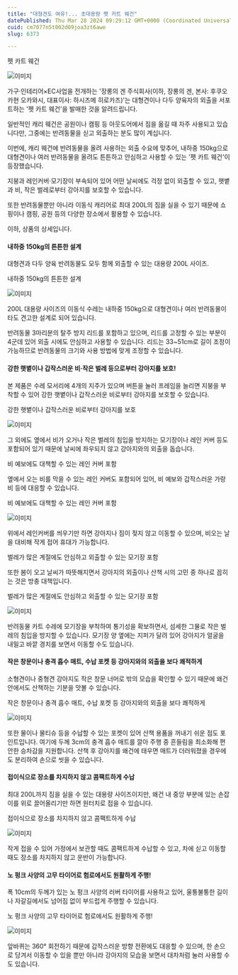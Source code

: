 ```yaml
---
title: "대형견도 여유!... 초대용량 펫 카트 웨건"
datePublished: Thu Mar 28 2024 09:29:12 GMT+0000 (Coordinated Universal Time)
cuid: cm7077n5t002d09joa3zt6awe
slug: 6373

---
```



펫 카트 웨건

![이미지](https://cdn.hashnode.com/res/hashnode/image/upload/v1739261185467/9f5aba68-2b05-4958-8e89-ab15177c7eb2.jpeg)

가구·인테리어×EC사업을 전개하는 '장롱의 겐 주식회사(이하, 장롱의 겐, 본사: 후쿠오카현 오카와시, 대표이사: 하시즈메 히로카즈)'는 대형견이나 다두 양육자의 외출을 서포트하는 '펫 카트 웨건'을 발매한 것을 알려드립니다.

일반적인 캐리 웨건은 공원이나 캠핑 등 아웃도어에서 짐을 옮길 때 자주 사용되고 있습니다만, 그중에는 반려동물을 싣고 외출하는 분도 많이 계십니다.

이번에, 캐리 웨건에 반려동물을 올려 사용하는 외출 수요에 맞추어, 내하중 150kg으로 대형견이나 여러 반려동물을 올려도 튼튼하고 안심하고 사용할 수 있는 '펫 카트 웨건'이 등장했습니다.

지붕과 레인커버·모기장이 부속되어 있어 어떤 날씨에도 걱정 없이 외출할 수 있고, 햇볕과 비, 작은 벌레로부터 강아지를 보호할 수 있습니다.

또한 반려동물뿐만 아니라 이동식 캐리어로 최대 200L의 짐을 실을 수 있기 때문에 쇼핑이나 캠핑, 공원 등의 다양한 장소에서 활용할 수 있습니다.

이하, 상품의 상세입니다.

#### 내하중 150kg의 튼튼한 설계

대형견과 다두 양육 반려동물도 모두 함께 외출할 수 있는 대용량 200L 사이즈.

내하중 150kg의 튼튼한 설계

![이미지](https://cdn.hashnode.com/res/hashnode/image/upload/v1739261187554/567c22a6-c25c-43ed-9984-43a8e565b1c1.jpeg)

200L 대용량 사이즈의 이동식 수레는 내하중 150kg으로 대형견이나 여러 반려동물이 타도 견고한 설계로 되어 있습니다.

반려동물 3마리분의 탈주 방지 리드를 포함하고 있으며, 리드를 고정할 수 있는 부분이 4군데 있어 외출 시에도 안심하고 사용할 수 있습니다. 리드는 33~51cm로 길이 조정이 가능하므로 반려동물의 크기와 사용 방법에 맞게 조정할 수 있습니다.

#### 강한 햇볕이나 갑작스러운 비·작은 벌레 등으로부터 강아지를 보호!

본 제품은 수레 모서리에 4개의 지주가 있으며 버튼을 눌러 프레임을 늘리면 지붕을 부착할 수 있어 강한 햇볕이나 갑작스러운 비로부터 강아지를 보호할 수 있습니다.

강한 햇볕이나 갑작스러운 비로부터 강아지를 보호

![이미지](https://cdn.hashnode.com/res/hashnode/image/upload/v1739261189205/bd4a84b4-a6bf-4fd0-bb15-997acfc0615b.jpeg)

그 외에도 옆에서 비가 오거나 작은 벌레의 침입을 방지하는 모기장이나 레인 커버 등도 포함되어 있기 때문에 날씨에 좌우되지 않고 강아지와의 외출을 돕습니다.

비 예보에도 대책할 수 있는 레인 커버 포함

옆에서 오는 비를 막을 수 있는 레인 커버도 포함되어 있어, 비 예보와 갑작스러운 가랑비 등에 대응할 수 있습니다.

비 예보에도 대책할 수 있는 레인 커버 포함

![이미지](https://cdn.hashnode.com/res/hashnode/image/upload/v1739261191192/1bd237f7-0abe-4a6e-8170-cb180636e18c.jpeg)

위에서 레인커버를 씌우기만 하면 강아지나 짐이 젖지 않고 이동할 수 있으며, 비오는 날을 대비해 작게 접어 휴대가 가능합니다.

벌레가 많은 계절에도 안심하고 외출할 수 있는 모기장 포함

또한 봄이 오고 날씨가 따뜻해지면서 강아지의 외출이나 산책 시의 고민 중 하나로 꼽히는 것은 방충 대책입니다.

벌레가 많은 계절에도 안심하고 외출할 수 있는 모기장 포함

![이미지](https://cdn.hashnode.com/res/hashnode/image/upload/v1739261193094/156531b9-9746-4e30-bee1-333b2f367641.jpeg)

반려동물 카트 수레에 모기장을 부착하여 통기성을 확보하면서, 섬세한 그물로 작은 벌레의 침입을 방지할 수 있습니다. 모기장 양 옆에는 지퍼가 달려 있어 강아지가 얼굴을 내밀고 바깥 경치를 보면서 이동할 수도 있습니다.

#### 작은 창문이나 충격 흡수 매트, 수납 포켓 등 강아지와의 외출을 보다 쾌적하게

소형견이나 중형견 강아지도 작은 창문 너머로 밖의 모습을 확인할 수 있기 때문에 왜건 안에서도 산책하는 기분을 맛볼 수 있습니다.

작은 창문이나 충격 흡수 매트, 수납 포켓 등 강아지와의 외출을 보다 쾌적하게

![이미지](https://cdn.hashnode.com/res/hashnode/image/upload/v1739261194804/ad2cbba0-6ca9-4c6d-b11f-f11c7f43b3d8.jpeg)

또한 물이나 물티슈 등을 수납할 수 있는 포켓이 있어 산책 용품을 꺼내기 쉬운 점도 포인트입니다. 여기에 두께 3cm의 충격 흡수 매트를 깔아 주행 중 흔들림을 최소화해 편안한 승차감을 지원합니다. 산책 후 강아지를 왜건에 태우면 매트가 더러워졌을 경우에도 분리하여 손으로 씻을 수 있습니다.

#### 접이식으로 장소를 차지하지 않고 콤팩트하게 수납

최대 200L까지 짐을 실을 수 있는 대용량 사이즈이지만, 왜건 내 중앙 부분에 있는 손잡이를 위로 끌어올리기만 하면 원터치로 접을 수 있습니다.

접이식으로 장소를 차지하지 않고 콤팩트하게 수납

![이미지](https://cdn.hashnode.com/res/hashnode/image/upload/v1739261196604/ea688e55-613a-41b5-8794-ca90dcfe3b01.jpeg)

작게 접을 수 있어 가정에서 보관할 때도 콤팩트하게 수납할 수 있고, 차에 싣고 이동할 때도 장소를 차지하지 않고 운반이 가능합니다.

#### 노 펑크 사양의 고무 타이어로 험로에서도 원활하게 주행!

폭 10cm의 두께가 있는 노 펑크 사양의 러버 타이어를 사용하고 있어, 울퉁불퉁한 길이나 자갈길에서도 넘어짐 없이 부드럽게 주행할 수 있습니다.

노 펑크 사양의 고무 타이어로 험로에서도 원활하게 주행!

![이미지](https://cdn.hashnode.com/res/hashnode/image/upload/v1739261198718/69b4393a-68a5-4dac-a8dd-b3eb8f10494c.jpeg)

앞바퀴는 360° 회전하기 때문에 갑작스러운 방향 전환에도 대응할 수 있으며, 한 손으로 당겨서 이동할 수 있을 뿐만 아니라 강아지의 모습을 보면서 대차처럼 눌러 사용할 수도 있습니다.